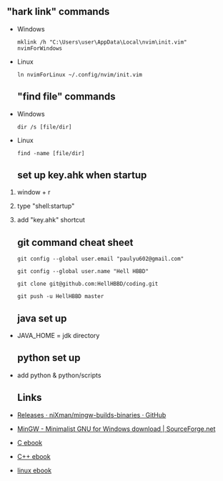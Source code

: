 ## "hark link" commands

- Windows
  
  ```
  mklink /h "C:\Users\user\AppData\Local\nvim\init.vim" nvimForWindows
  ```

- Linux
  
  ```
  ln nvimForLinux ~/.config/nvim/init.vim
  ```
  
  ## "find file" commands

- Windows
  
  ```
  dir /s [file/dir]
  ```

- Linux
  
  ```
  find -name [file/dir]
  ```
  
  ## set up key.ahk when startup
1. window + r

2. type "shell:startup"

3. add "key.ahk" shortcut
   
   ## git command cheat sheet
   
   ```
   git config --global user.email "paulyu602@gmail.com"
   ```
   
   ```
   git config --global user.name "Hell HBBD"
   ```
   
   ```
   git clone git@github.com:HellHBBD/coding.git
   ```
   
   ```
   git push -u HellHBBD master
   ```
   
   ## java set up
- JAVA_HOME = jdk directory
  
  ## python set up

- add python & python\/scripts
  
  ## Links

- [Releases · niXman/mingw-builds-binaries · GitHub](https://github.com/niXman/mingw-builds-binaries/releases)

- [MinGW - Minimalist GNU for Windows download | SourceForge.net](https://sourceforge.net/projects/mingw/)

- [C ebook](https://github.com/auspbro/ebook-c)

- [C++ ebook](https://github.com/auspbro/ebook-cpp)

- [linux ebook](https://github.com/auspbro/ebook-linux)
